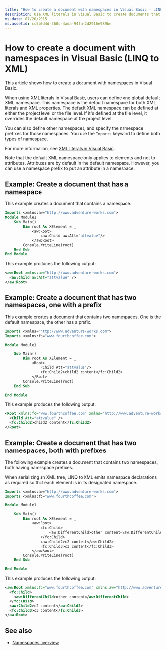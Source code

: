 ```yaml
---
title: "How to create a document with namespaces in Visual Basic - LINQ to XML"
description: Use XML literals in Visual Basic to create documents that have default namespaces or namespaces with a prefix.
ms.date: 07/20/2015
ms.assetid: cc5b0d4d-360c-4ada-94fa-2d2916e989be
---
```


# How to create a document with namespaces in Visual Basic (LINQ to XML)

This article shows how to create a document with namespaces in Visual Basic.

When using XML literals in Visual Basic, users can define one global default XML namespace. This namespace is the default namespace for both XML literals and XML properties. The default XML namespace can be defined at either the project level or the file level. If it's defined at the file level, it overrides the default namespace at the project level.

You can also define other namespaces, and specify the namespace prefixes for those namespaces. You use the `Imports` keyword to define both types of namespace.

For more information, see [XML literals in Visual Basic](xml-literals.md).

Note that the default XML namespace only applies to elements and not to attributes. Attributes are by default in the default namespace. However, you can use a namespace prefix to put an attribute in a namespace.

## Example: Create a document that has a namespace

This example creates a document that contains a namespace.

```vb
Imports <xmlns:aw="http://www.adventure-works.com">
Module Module1
    Sub Main()
        Dim root As XElement = _
            <aw:Root>
                <aw:Child aw:Att="attvalue"/>
            </aw:Root>
        Console.WriteLine(root)
    End Sub
End Module
```

This example produces the following output:

```xml
<aw:Root xmlns:aw="http://www.adventure-works.com">
  <aw:Child aw:Att="attvalue" />
</aw:Root>
```

## Example: Create a document that has two namespaces, one with a prefix

This example creates a document that contains two namespaces. One is the default namespace, the other has a prefix.

```vb
Imports <xmlns="http://www.adventure-works.com">
Imports <xmlns:fc="www.fourthcoffee.com">

Module Module1

    Sub Main()
        Dim root As XElement = _
            <Root>
                <Child Att="attvalue"/>
                <fc:Child2>child2 content</fc:Child2>
            </Root>
        Console.WriteLine(root)
    End Sub

End Module
```

This example produces the following output:

```xml
<Root xmlns:fc="www.fourthcoffee.com" xmlns="http://www.adventure-works.com">
  <Child Att="attvalue" />
  <fc:Child2>child2 content</fc:Child2>
</Root>
```

## Example: Create a document that has two namespaces, both with prefixes

The following example creates a document that contains two namespaces, both having namespace prefixes.

When serializing an XML tree, LINQ to XML emits namespace declarations as required so that each element is in its designated namespace.

```vb
Imports <xmlns:aw="http://www.adventure-works.com">
Imports <xmlns:fc="www.fourthcoffee.com">

Module Module1

    Sub Main()
        Dim root As XElement = _
            <aw:Root>
                <fc:Child>
                    <aw:DifferentChild>other content</aw:DifferentChild>
                </fc:Child>
                <aw:Child2>c2 content</aw:Child2>
                <fc:Child3>c3 content</fc:Child3>
            </aw:Root>
        Console.WriteLine(root)
    End Sub

End Module
```

This example produces the following output:

```xml
<aw:Root xmlns:fc="www.fourthcoffee.com" xmlns:aw="http://www.adventure-works.com">
  <fc:Child>
    <aw:DifferentChild>other content</aw:DifferentChild>
  </fc:Child>
  <aw:Child2>c2 content</aw:Child2>
  <fc:Child3>c3 content</fc:Child3>
</aw:Root>
```

## See also

- [Namespaces overview](namespaces-overview.md)

